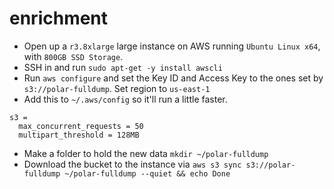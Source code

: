 # enrichment

- Open up a `r3.8xlarge` large instance on AWS running `Ubuntu Linux x64`, with `800GB SSD Storage`.
- SSH in and run `sudo apt-get -y install awscli`
- Run `aws configure` and set the Key ID and Access Key to the ones set by `s3://polar-fulldump`. Set region to `us-east-1`
- Add this to `~/.aws/config` so it'll run a little faster.
```
s3 =
  max_concurrent_requests = 50
  multipart_threshold = 128MB
  ```
- Make a folder to hold the new data `mkdir ~/polar-fulldump`
- Download the bucket to the instance via `aws s3 sync s3://polar-fulldump ~/polar-fulldump --quiet && echo Done`
